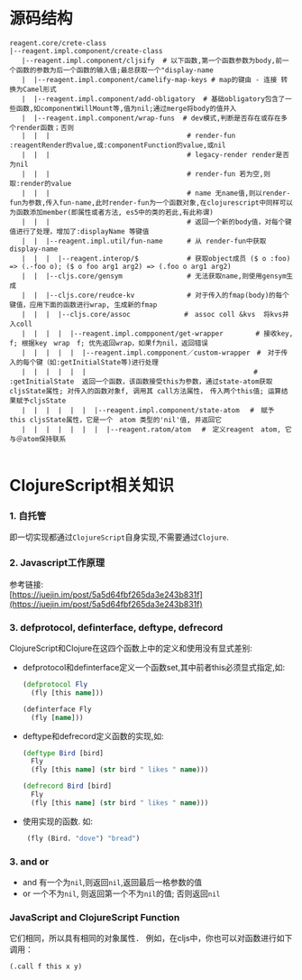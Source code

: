 # 源码结构
```shell
reagent.core/crete-class
|--reagent.impl.component/create-class
   |--reagent.impl.component/cljsify  # 以下函数,第一个函数参数为body,前一个函数的参数为后一个函数的输入值;最总获取一个"display-name
   |  |--reagent.impl.component/camelify-map-keys # map的键由 - 连接 转换为Camel形式
   |  |--reagent.impl.component/add-obligatory  # 基础obligatory包含了一些函数,如componentWillMount等,值为nil;通过merge将body的值并入
   |  |--reagent.impl.component/wrap-funs  # dev模式,判断是否存在或存在多个render函数；否则
   |  |  |                                  # render-fun :reagentRender的value,或:componentFunction的value,或nil
   |  |  |                                  # legacy-render render是否为nil
   |  |  |                                  # render-fun 若为空,则取:render的value
   |  |  |                                  # name 无name值,则以render-fun为参数,传入fun-name,此时render-fun为一个函数对象,在clojurescript中同样可以为函数添加member(即属性或者方法, es5中的类的若此,有此称谓)
   |  |  |                                  # 返回一个新的body值，对每个键值进行了处理，增加了:displayName 等键值
   |  |  |--reagent.impl.util/fun-name      # 从 render-fun中获取display-name
   |  |  |  |--reagent.interop/$            # 获取object成员 ($ o :foo) => (.-foo o); ($ o foo arg1 arg2) => (.foo o arg1 arg2)
   |  |  |--cljs.core/gensym                # 无法获取name,则使用gensym生成
   |  |  |--cljs.core/reudce-kv             # 对于传入的fmap(body)的每个键值，应用下面的函数进行wrap, 生成新的fmap
   |  |  |  |--cljs.core/assoc　　　　　　　　#　assoc coll &kvs  将kvs并入coll
   |  |  |  |  |--reagent.impl.compponent/get-wrapper        # 接收key, f; 根据key　wrap　f; 优先返回wrap，如果f为nil，返回错误
   |  |  |  |  |  |--reagent.impl.compponent／custom-wrapper　#　对于传入的每个键（如:getInitialState等)进行处理
   |  |  |  |  |  |　　　　　　　　　　　　　　　　　　　　　　　　　# :getInitialState  返回一个函数，该函数接受this为参数，通过state-atom获取cljsState属性; 对传入的函数对象f, 调用其 call方法属性，　传入两个this值; 运算结果赋予cljsState
   |  |  |  |  |  |  |--reagent.impl.component/state-atom 　#　赋予　this cljsState属性，它是一个　atom 类型的'nil'值, 并返回它
   |  |  |  |  |  |  |  |--reagent.ratom/atom 　#　定义reagent　atom, 它与＠atom保持联系
   
```
# ClojureScript相关知识
### 1. 自托管
即一切实现都通过`ClojureScript`自身实现,不需要通过`Clojure`.

### 2. Javascript工作原理
参考链接:<br/>
[https://juejin.im/post/5a5d64fbf265da3e243b831f](https://juejin.im/post/5a5d64fbf265da3e243b831f)

### 3. defprotocol, definterface, deftype, defrecord
ClojureScript和Clojure在这四个函数上中的定义和使用没有显式差别:
- defprotocol和definterface定义一个函数set,其中前者this必须显式指定,如:
  ```clojure
  (defprotocol Fly
    (fly [this name]))
  
  (definterface Fly
    (fly [name]))
  ```
- deftype和defrecord定义函数的实现,如:
  ```clojure
  (deftype Bird [bird]
    Fly
    (fly [this name] (str bird " likes " name)))
  
  (defrecord Bird [bird]
    Fly
    (fly [this name] (str bird " likes " name)))
  ```
- 使用实现的函数. 如:
  ```clojure
   (fly (Bird. "dove") "bread")
  ```
### 3. and or
- and 有一个为`nil`,则返回`nil`,返回最后一格参数的值
- or  一个不为`nil`, 则返回第一个不为`nil`的值; 否则返回`nil`

### JavaScript and ClojureScript Function
它们相同，所以具有相同的对象属性．
例如，在cljs中，你也可以对函数进行如下调用：

```clojure
(.call f this x y)
```